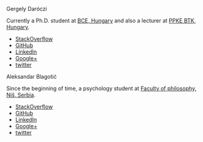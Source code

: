 <p class="contact">Gergely Daróczi</p>

Currently a Ph.D. student at [BCE, Hungary](http://www.uni-corvinus.hu/index.php?id=p1000290) and also a lecturer at [PPKE BTK, Hungary](http://btk.ppke.hu/english).

 - [StackOverflow](http://stackoverflow.com/users/564164/daroczig)
 - [GitHub](https://github.com/daroczig)
 - [LinkedIn](http://www.linkedin.com/in/daroczig)
 - [Google+](https://plus.google.com/104026536443441875944/about)
 - [twitter](https://twitter.com/daroczig)

<p class="contact">Aleksandar Blagotić</p>

Since the beginning of time, a psychology student at [Faculty of philosophy, Niš, Serbia](http://www.filfak.ni.ac.rs/).

 - [StackOverflow](http://stackoverflow.com/users/457898/al3xa)
 - [GitHub](https://github.com/aL3xa/)
 - [LinkedIn](http://www.linkedin.com/pub/aleksandar-blagoti%C4%87/31/409/a05)
 - [Google+](https://plus.google.com/105705293887826322118/about)
 - [twitter](https://twitter.com/alexablag)

